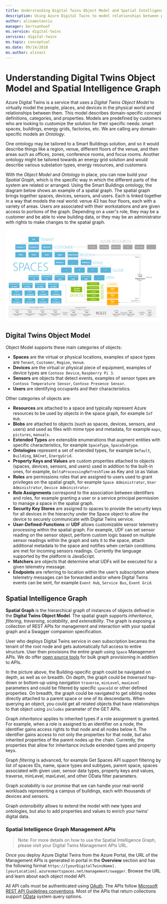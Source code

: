 ```yaml
---
title: Understanding Digital Twins Object Model and Spatial Intelligence Graph with Azure Digital Twins | Microsoft Docs
description: Using Azure Digital Twins to model relationships between people, places, and devices
author: alinamstanciu
manager: bertvanhoof
ms.service: digital-twins
services: digital-twins
ms.topic: conceptual
ms.date: 09/14/2018
ms.author: alinast
---
```


# Understanding Digital Twins Object Model and Spatial Intelligence Graph

Azure Digital Twins is a service that uses a _Digital Twins Object Model_ to virtually model the people, places, and devices in the physical world and relationships between them. This model describes domain-specific concept definitions, categories, and properties. Models are predefined by customers who are looking to customize the solution for their specific needs: smart spaces, buildings, energy grids, factories, etc. We are calling any domain-specific models an _Ontology_.

One ontology may be tailored to a Smart Buildings solution, and so it would describe things like a region, venue, different floors of the venue, and then areas such as offices, zones, conference rooms, and focus rooms. Another ontology might be tailored towards an energy grid solution and would describe various substation types, energy resources, and customers.

With the _Object Model_ and _Ontology_ in place, you can now build your _Spatial Graph_, which is the specific way in which the different parts of the system are related or arranged. Using the Smart Buildings ontology, the diagram below shows an example of a spatial graph. The spatial graph brings together spaces, devices, sensors, and users. Each is linked together in a way that models the real world: venue 43 has four floors, each with a variety of areas. Users are associated with their workstations and are given access to portions of the graph.  Depending on a user's role, they may be a customer and be able to view building data, or they may be an administrator with rights to make changes to the spatial graph.

![Digital Twins Spatial Graph Building][1]

## Digital Twins Object Model

Object Model supports these main categories of objects: 
- **Spaces** are the virtual or physical locations, examples of space types are `Tenant`, `Customer`, `Region`, `Venue`.
- **Devices** are the virtual or physical piece of equipment, examples of device types are `Contoso Device`, `Raspberry Pi 3`.
- **Sensors** are objects that detect events, examples of sensor types are `Contoso Temperature Sensor`, `Contoso Presence Sensor`.
- **Users** are identifying occupants and their characteristics.

Other categories of objects are: 
- **Resources** are attached to a space and typically represent Azure resources to be used by objects in the space graph, for example `IoT Hub`.
- **Blobs** are attached to objects (such as spaces, devices, sensors, and users) and used as files with mime type and metadata, for example `maps`, `pictures`, `manuals`.
- **Extended Types** are extensible enumerations that augment entities with specific characteristics, for example `SpaceType`, `SpaceSubtype`.
- **Ontologies** represent a set of extended types, for example `Default`, `Building`, `BACnet`, `EnergyGrid`.
- **Property Keys and Values** are custom properties attached to objects (spaces, devices, sensors, and users) used in addition to the built-in ones, for example, `DeltaProcessingRefreshTime` as Key and `10` as Value.
- **Roles** are permissions roles that are assigned to users used to grant privileges on the spatial graph, for example `Space Administrator`, `User Administrator`, `Device Administrator`.
- **Role Assignments** correspond to the association between identifiers and roles, for example granting a user or a service principal permission to manage a space in the spatial graph.
- **Security Key Stores** are assigned to spaces to provide the security keys for all devices in the hierarchy under the Space object to allow the device to securely communicate with Digital Twins service.
- **User-Defined-Functions** or **UDF** allows customizable sensor telemetry processing within the spatial graph. For example, UDF can set sensor reading on the sensor object, perform custom logic based on multiple sensor readings within the graph and sets it to the space, attach additional metadata to the space and notifies when certain conditions are met for incoming sensors readings. Currently the language supported by the platform is JavaScript.
- **Matchers** are objects that determine what UDFs will be executed for a given telemetry message.
- **Endpoints** are referring to location within the user’s subscription where telemetry messages can be forwarded and/or where Digital Twins events can be sent, for example `Event Hub`, `Service Bus`, `Event Grid`.

## Spatial Intelligence Graph

**Spatial Graph** is the hierarchical graph of instances of objects defined in the **Digital Twins Object Model**. The spatial graph supports _inheritance_, _filtering_, _traversing_, _scalability_, and _extensibility_. The graph is exposing a collection of REST APIs for management and interaction with your spatial graph and a Swagger companion specification. 

User who deploys Digital Twins service in own subscription becames the tenant of the root node and gets automatically full access to entire structure. User then provisions the entire graph using `Space` Management APIs. We do offer [open source tools](https://github.com/Azure-Samples/digital-twins-samples-csharp) for bulk graph provisioning in addition to APIs.

In the picture above, the Building-specific graph could be navigated on depth, as well as on breadth. On depth, the graph could be _traversed_ top-down or bottom-up using navigation `traverse`, `minLevel`, `maxLevel` parameters and could be filtered by specific `spaceId` or other defined properties. On breadth, the graph could be navigated to get sibling nodes directly attached to a parent space or one of its descendants. When querying an object, you could get all related objects that have relationships to that object using `includes` parameter of the GET APIs.

Graph _inheritance_ applies to inherited types if a role assignment is granted. For example, when a role is assigned to an identifier on a node, the identifier gains access rights to that node and all nodes below it. The identifier gains access to not only the properties for that node, but also inherited properties of the parent nodes up the chain. Currently, the properties that allow for inheritance include extended types and property keys.

Graph _filtering_ is advanced, for example Get Spaces API support filtering by list of spaces IDs, name, space types and subtypes, parent space, spaces associated with given user, sensor data types, property keys and values, traverse, minLevel, maxLevel, and other OData filter parameters.

Graph _scalability_ is our promise that we can handle your real-world workloads representing a campus of buildings, each with thousands of devices and sensors. 

Graph _extensibility_ allows to extend the model with new types and ontologies, but also to add properties and values to enrich your twins' digital data.

### Spatial Intelligence Graph Management APIs
> Note:  For more details on how to use the Spatial Intelligence Graph, please visit your Digital Twins Management APIs URL.

Once you deploy Azure Digital Twins from the Azure Portal, the URL of the Management APIs is generated in portal in the **Overview** section and has the following format `https://[yourDigitalTwinsName].[yourLocation].azuresmartspaces.net/management/swagger`. Browse the URL and learn about each object model API.

All API calls must be authenticated using [OAuth](https://docs.microsoft.com/azure/active-directory/develop/v1-protocols-oauth-code). The APIs follow [Microsoft REST API Guidelines conventions](https://github.com/Microsoft/api-guidelines/blob/master/Guidelines.md). Most of the APIs that return collections support [OData](http://www.odata.org/getting-started/basic-tutorial/#queryData) system query options.

<!-- Images -->
[1]: media/concepts/digital-twins-spatial-graph-building.png